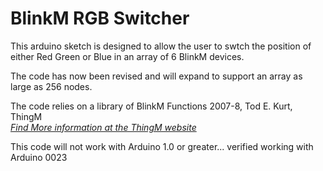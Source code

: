 # BlinkM RGB Switcher

This arduino sketch is designed to allow the user to swtch the position of either Red Green or Blue in an array of 6
BlinkM devices.

The code has now been revised and will expand to support an array as large as 256 nodes.

The code relies on a library of BlinkM Functions 2007-8, Tod E. Kurt, ThingM
<br>[*Find More information at the ThingM website*](http://thingm.com/)

This code will not work with Arduino 1.0 or greater... verified working with Arduino 0023
